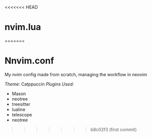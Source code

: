 <<<<<<< HEAD
# nvim.lua
=======
# Nnvim.conf
My nvim config made from scratch, managing the workflow in neovim

*Theme:* Catppuccin
*Plugins Used:*
- Mason
- neotree
- treesitter
- lualine
- telescope
- neotree
>>>>>>> b8c02f3 (first commit)

